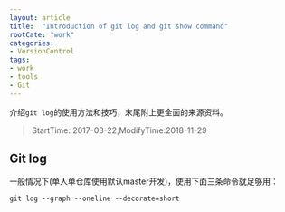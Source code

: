 ```yaml
---
layout: article
title:  "Introduction of git log and git show command"
rootCate: "work"
categories:
- VersionControl
tags:
- work
- tools
- Git
---
```


介绍`git log`的使用方法和技巧，末尾附上更全面的来源资料。

<!---more--->
> StartTime: 2017-03-22,ModifyTime:2018-11-29

## Git log
一般情况下(单人单仓库使用默认master开发)，使用下面三条命令就足够用：  
```
git log --graph --oneline --decorate=short
```



